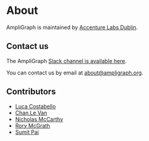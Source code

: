 # About

AmpliGraph is maintained by [Accenture Labs Dublin](https://www.accenture.com/us-en/accenture-technology-labs-index).

## Contact us

The AmpliGraph [Slack channel is available here](https://join.slack.com/t/ampligraph/shared_invite/enQtNTc2NTI0MzUxMTM5LTAxM2ViYTc0ZTI2NzNhOGZiNjkzZjNkN2NkNDc3NWUyZmU2Njg0MDMxYWY5NGUwYWVmOTNkOWI5NmI0NDJjYWI).

You can contact us by email at [about@ampligraph.org](mailto:about@ampligraph.org).

## Contributors

+ [Luca Costabello](http://github.com/lukostaz)
+ [Chan Le Van](http://github.com/chanlevan)
+ [Nicholas McCarthy](http://github.com/NicholasMcCarthy)
+ [Rory McGrath](http://github.com/rorymcgrath)
+ [Sumit Pai](http://github.com/sumitpai)




